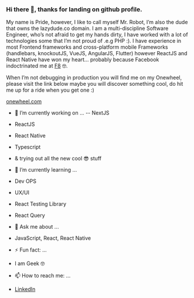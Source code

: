 ### Hi there 👋, thanks for landing on github profile.

My name is Pride, however, I like to call myself Mr. Robot, I’m also the dude that owns the lazydude.co domain.
I am a multi-discipline Software Engineer, who’s not afraid to get my hands dirty, I have worked with a lot of technologies some that I’m not proud of .e.g PHP :).
I have experience in most Frontend frameworks and cross-platform mobile Frameworks (handlebars, knockoutJS, VueJS, AngularJS, Flutter) however ReactJS and React Native have won my heart... probably because Facebook indoctrinated me at [F8](https://developers.facebook.com/blog/post/2019/05/16/F8-2019-hackathon-winners-announced/) 🤓.

When I’m not debugging in production you will find me on my Onewheel, please visit the link below maybe you will discover something cool, do hit me up for a ride when you get one :)

[onewheel.com](https://onewheel.com)


- 🔭 I’m currently working on ...
-- NextJS
- ReactJS
- React Native
- Typescript 
- & trying out all the new cool 😎 stuff

- 🌱 I’m currently learning ...
- Dev OPS
- UX/UI
- React Testing Library
- React Query

- 💬 Ask me about ...
- JavaScript, React, React Native

- ⚡ Fun fact: ...
- I am Geek 🤓

- 📫 How to reach me: ...
- [LinkedIn](https://www.linkedin.com/in/pridemusvaire)

<!--
**pridemusvaire/pridemusvaire** is a ✨ _special_ ✨ repository because its `README.md` (this file) appears on your GitHub profile.

Here are some ideas to get you started:


- 👯 I’m looking to collaborate on ...
- 🤔 I’m looking for help with ...

- 😄 Pronouns: ...

-->
